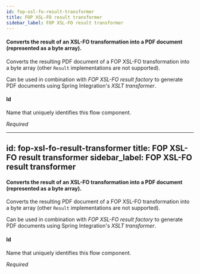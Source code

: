 ```yaml
---
id: fop-xsl-fo-result-transformer
title: FOP XSL-FO result transformer
sidebar_label: FOP XSL-FO result transformer
---
```

#### Converts the result of an XSL-FO transformation into a PDF document (represented as a byte array).
Converts the resulting PDF document of a FOP XSL-FO transformation into a byte array (other <code>Result</code> implementations are not supported).

Can be used in combination with <i>FOP XSL-FO result factory</i> to generate PDF documents using Spring Integration's <i>XSLT transformer</i>.

#### Id
Name that uniquely identifies this flow component.

<i>Required</i>

---
id: fop-xsl-fo-result-transformer
title: FOP XSL-FO result transformer
sidebar_label: FOP XSL-FO result transformer
---
#### Converts the result of an XSL-FO transformation into a PDF document (represented as a byte array).
Converts the resulting PDF document of a FOP XSL-FO transformation into a byte array (other <code>Result</code> implementations are not supported).

Can be used in combination with <i>FOP XSL-FO result factory</i> to generate PDF documents using Spring Integration's <i>XSLT transformer</i>.

#### Id
Name that uniquely identifies this flow component.

<i>Required</i>

